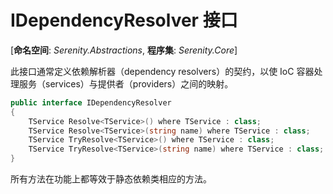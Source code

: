 # IDependencyResolver 接口

[**命名空间**: *Serenity.Abstractions*, **程序集**: *Serenity.Core*]

此接口通常定义依赖解析器（dependency resolvers）的契约，以使 IoC 容器处理服务（services）与提供者（providers）之间的映射。

```cs
public interface IDependencyResolver
{
    TService Resolve<TService>() where TService : class;
    TService Resolve<TService>(string name) where TService : class;
    TService TryResolve<TService>() where TService : class;
    TService TryResolve<TService>(string name) where TService : class;
}
```

所有方法在功能上都等效于静态依赖类相应的方法。

